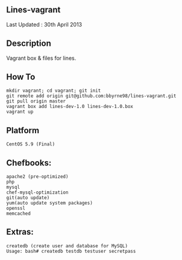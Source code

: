 <h2>Lines-vagrant</h2>

Last Updated : 30th April 2013

<h2>Description</h2>

Vagrant box & files for lines.

<h2>How To</h2>

    mkdir vagrant; cd vagrant; git init
    git remote add origin git@github.com:bbyrne98/lines-vagrant.git
    git pull origin master
    vagrant box add lines-dev-1.0 lines-dev-1.0.box
    vagrant up
    

<h2>Platform</h2>

    CentOS 5.9 (Final)

<h2>Chefbooks:</h2>

    apache2 (pre-optimized)
    php
    mysql
    chef-mysql-optimization
    git(auto update)
    yum(auto update system packages)
    openssl
    memcached
    
<h2>Extras:</h2>

    createdb (create user and database for MySQL) 
    Usage: bash# createdb testdb testuser secretpass
    
